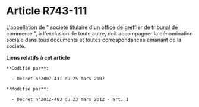 # Article R743-111

L'appellation de " société titulaire d'un office de greffier de tribunal de commerce ", à l'exclusion de toute autre, doit
accompagner la dénomination sociale dans tous documents et toutes correspondances émanant de la société.

**Liens relatifs à cet article**

	**Codifié par**:

	  - Décret n°2007-431 du 25 mars 2007

	**Modifié par**:

	  - Décret n°2012-403 du 23 mars 2012 - art. 1
